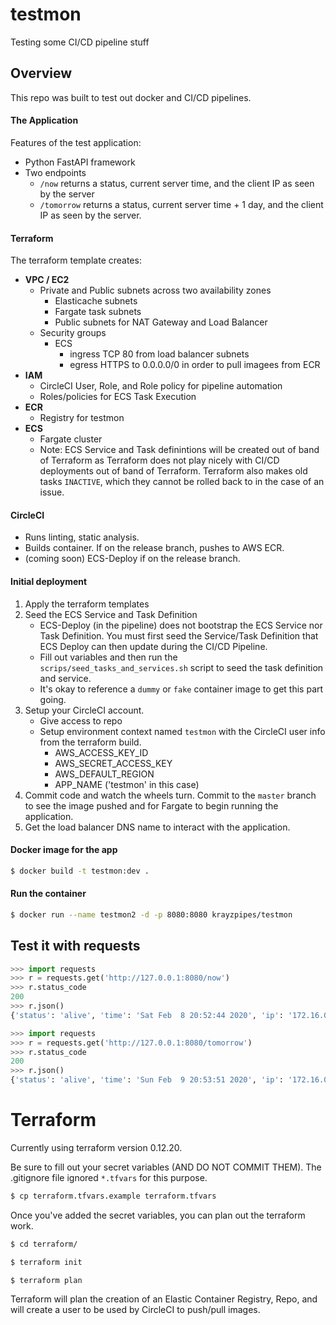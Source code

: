 # testmon
Testing some CI/CD pipeline stuff

## Overview

This repo was built to test out docker and CI/CD pipelines.

#### The Application
Features of the test application:
- Python FastAPI framework
- Two endpoints
    - `/now` returns a status, current server time, and the client IP as seen by the server
    - `/tomorrow` returns a status, current server time + 1 day, and the client IP as seen by the server.

#### Terraform
The terraform template creates:
- **VPC / EC2**
    - Private and Public subnets across two availability zones
        - Elasticache subnets
        - Fargate task subnets
        - Public subnets for NAT Gateway and Load Balancer
    - Security groups
        - ECS
            - ingress TCP 80 from load balancer subnets
            - egress HTTPS to 0.0.0.0/0 in order to pull imagees from ECR
- **IAM**
    - CircleCI User, Role, and Role policy for pipeline automation
    - Roles/policies for ECS Task Execution
- **ECR**
    - Registry for testmon
- **ECS**
    - Fargate cluster
    - Note:  ECS Service and Task definintions will be created out of band of Terraform
    as Terraform does not play nicely with CI/CD deployments out of band of Terraform.
    Terraform also makes old tasks `INACTIVE`, which they cannot be rolled back to in the
    case of an issue.

#### CircleCI

- Runs linting, static analysis.
- Builds container. If on the release branch, pushes to AWS ECR.
- (coming soon) ECS-Deploy if on the release branch.


#### Initial deployment
1. Apply the terraform templates
2. Seed the ECS Service and Task Definition
    - ECS-Deploy (in the pipeline) does not bootstrap the ECS Service nor Task Definition.
    You must first seed the Service/Task Definition that ECS Deploy can then update during
    the CI/CD Pipeline.
    - Fill out variables and then run the `scrips/seed_tasks_and_services.sh` script to
    seed the task definition and service.
    - It's okay to reference a `dummy` or `fake` container image to get this part going.
3. Setup your CircleCI account.
    - Give access to repo
    - Setup environment context named `testmon` with the CircleCI user info from the terraform build.
        - AWS_ACCESS_KEY_ID
        - AWS_SECRET_ACCESS_KEY
        - AWS_DEFAULT_REGION
        - APP_NAME   ('testmon' in this case)
4. Commit code and watch the wheels turn. Commit to the `master` branch to see the image pushed and
for Fargate to begin running the application.
5. Get the load balancer DNS name to interact with the application.

#### Docker image for the app
```bash
$ docker build -t testmon:dev .
```
#### Run the container
```bash
$ docker run --name testmon2 -d -p 8080:8080 krayzpipes/testmon
```

## Test it with requests
```python
>>> import requests
>>> r = requests.get('http://127.0.0.1:8080/now')
>>> r.status_code
200
>>> r.json()
{'status': 'alive', 'time': 'Sat Feb  8 20:52:44 2020', 'ip': '172.16.0.5'}
```

```python
>>> import requests
>>> r = requests.get('http://127.0.0.1:8080/tomorrow')
>>> r.status_code
200
>>> r.json()
{'status': 'alive', 'time': 'Sun Feb  9 20:53:51 2020', 'ip': '172.16.0.5'}
```

# Terraform

Currently using terraform version 0.12.20.

Be sure to fill out your secret variables (AND DO NOT COMMIT THEM). The .gitignore file ignored `*.tfvars` for this purpose.

```bash
$ cp terraform.tfvars.example terraform.tfvars
```
Once you've added the secret variables, you can plan out the terraform work.
```bash
$ cd terraform/

$ terraform init

$ terraform plan
```

Terraform will plan the creation of an Elastic Container Registry, Repo, and will create a user
to be used by CircleCI to push/pull images.